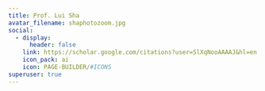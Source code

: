 ```yaml
---
title: Prof. Lui Sha
avatar_filename: shaphotozoom.jpg
social:
  - display:
      header: false
    link: https://scholar.google.com/citations?user=SlXqNooAAAAJ&hl=en
    icon_pack: ai
    icon: PAGE-BUILDER/#ICONS
superuser: true
---
```


